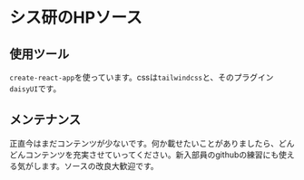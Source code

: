 # シス研のHPソース

## 使用ツール

`create-react-app`を使っています。cssは`tailwindcss`と、そのプラグイン`daisyUI`です。

## メンテナンス

正直今はまだコンテンツが少ないです。何か載せたいことがありましたら、どんどんコンテンツを充実させていってください。新入部員のgithubの練習にも使える気がします。ソースの改良大歓迎です。